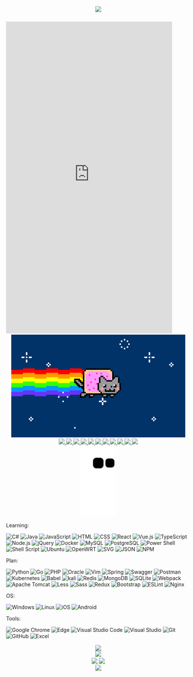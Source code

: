 <h1 align="center">
  <a href="https://timkayhou.com/">
    <img src="https://readme-typing-svg.herokuapp.com/?lines=console.log(%22Hello%2C%20world!%22);Hello,%20world!&center=true&size=24">
  </a>
</h1>
<iframe  
 height=850 
 width=90% 
 src="http://htmlpreview.github.io/?https://github.com/timkayhou/nixie-clock/blob/main/index.html"  
 frameborder=0  
 allowfullscreen>
</iframe>

<div align="center" border-radius="100px">
  <a href="https://timkayhou.com/">
    <img src="https://raw.githubusercontent.com/timkayhou/my-pictures/main/gif/Cat-Nyan-Gif.gif"/>
  </a>
</div>

<div align="center">
  <a href="https://timkayhou.com/">
    <img src="https://img.shields.io/badge/website-blue">
  </a>
  <a href="https://twitter.com/timkayhou/">
    <img src="https://img.shields.io/badge/Twitter-blue.svg?style=flat-square&logo=twitter&logoColor=white">
  </a>
  <a href="https://www.instagram.com/expurgatorious/">
    <img src="https://img.shields.io/badge/Instagram-FF1A75.svg?style=flat-square&logo=instagram&logoColor=white">
  </a>
  <a href="https://www.facebook.com/timkayhou/">
    <img src="https://img.shields.io/badge/Facebook-blue.svg?style=flat-square&logo=facebook&logoColor=white">
  </a>
  <a href="https://www.youtube.com/channel/UCOuJYn159EsQfEduhxFzl8w">
    <img src="https://img.shields.io/badge/youtube-FF0000.svg?style=flat-square&logo=youtube&logoColor=white">
  </a>
  <a href="https://www.twitch.tv/expurgatorious/">
    <img src="https://img.shields.io/badge/Twitch-9900CC.svg?style=flat-square&logo=twitch&logoColor=white">
  </a>
  <a href="https://www.reddit.com/user/Expurgatorious/">
    <img src="https://img.shields.io/badge/Reddit-orange.svg?style=flat-square&logo=reddit&logoColor=white">
  </a>
  <a href="https://space.bilibili.com/5770923/">
    <img src="https://img.shields.io/badge/bilibili-pink.svg?style=flat-square&logo=bilibili&logoColor=white">
  </a>
  <a href="https://www.zhihu.com/people/expurgator/">
    <img src="https://img.shields.io/badge/%E7%9F%A5%E4%B9%8E-blue.svg?style=flat-square&logo=zhihu&logoColor=white">
  </a>
  <a href="https://weibo.com/725489123/">
    <img src="https://img.shields.io/badge/%E5%BE%AE%E5%8D%9A-red.svg?style=flat-square&logo=sinaweibo&logoColor=white">
  </a>
  <img src="https://visitor-badge.glitch.me/badge?page_id=timkayhou" />
</div>
  
<div align="center">
  <img src="https://raw.githubusercontent.com/timkayhou/timkayhou/main/assets/github-contribution-grid-snake.svg" />
</div>


Learning:

![C#](https://img.shields.io/badge/C%23-%23239120.svg?style=flat-square&logo=c-sharp&logoColor=white)
![Java](https://img.shields.io/badge/-Java-white?style=flat-square&logo=java&logoColor=red)
![JavaScript](https://img.shields.io/badge/-JavaScript-black?style=flat-square&logo=javascript&logoColor=yellow)
![HTML](https://img.shields.io/badge/-HTML-E34F26?style=flat-square&logo=html5&logoColor=white)
![CSS](https://img.shields.io/badge/-CSS-1572B6?style=flat-square&logo=css3)
![React](https://img.shields.io/badge/React-black.svg?style=flat-square&logo=react&logoColor=blue)
![Vue.js](https://img.shields.io/badge/Vue.js-darkgreen.svg?style=flat-square&logo=vue.js&logoColor=white)
![TypeScript](https://img.shields.io/badge/TypeScript-%23007ACC.svg?style=flat-square&logo=typescript&logoColor=white)
![Node.js](https://img.shields.io/badge/-Node.js-c0ebd?style=flat-square&logo=Node.js)
![jQuery](https://img.shields.io/badge/jQuery-%230769AD.svg?style=style=flat-square&logo=jquery&logoColor=white)
![Docker](https://img.shields.io/badge/-Docker-lightblue?style=flat-square&logo=docker)
![MySQL](https://img.shields.io/badge/MySQL-blue.svg?style=flat-square&logo=MySQL&logoColor=white)
![PostgreSQL](https://img.shields.io/badge/PostgreSQL-6666FF.svg?style=flat-square&logo=postgresql&logoColor=white)
![Power Shell](https://img.shields.io/badge/PowerShell-blue.svg?style=flat-square&logo=powershell&logoColor=white)
![Shell Script](https://img.shields.io/badge/Shell_Script-%4285F4.svg?style=style=flat-square&logo=gnu-bash&logoColor=white)
![Ubuntu](https://img.shields.io/badge/Ubuntu-orange.svg?style=flat-square&logo=ubuntu&logoColor=white)
![OpenWRT](https://img.shields.io/badge/OpenWRT-blue.svg?style=flat-square&logo=openwrt&logoColor=white)
![SVG](https://img.shields.io/badge/SVG-orange.svg?style=flat-square&logo=svg&logoColor=white)
![JSON](https://img.shields.io/badge/JSON-black.svg?style=flat-square&logo=json&logoColor=white)
![NPM](https://img.shields.io/badge/NPM-white.svg?style=flat-square&logo=npm&logoColor=white)

Plan:

![Python](https://img.shields.io/badge/-Python-blue?style=flat-square&logo=Python&logoColor=lightyellow)
![Go](https://img.shields.io/badge/Go-blue.svg?style=flat-square&logo=go&logoColor=white)
![PHP](https://img.shields.io/badge/-php-6666FF?style=flat-square&logo=php&logoColor=white)
![Oracle](https://img.shields.io/badge/Oracle-orange.svg?style=flat-square&logo=oracle&logoColor=white)
![Vim](https://img.shields.io/badge/Vim-darkgreen.svg?style=flat-square&logo=vim&logoColor=white)
![Spring](https://img.shields.io/badge/Spring-green.svg?style=flat-square&logo=spring&logoColor=white)
![Swagger](https://img.shields.io/badge/Swagger-green.svg?style=flat-square&logo=swagger&logoColor=white)
![Postman](https://img.shields.io/badge/Postman-orange.svg?style=flat-square&logo=postman&logoColor=white)
![Kubernetes](https://img.shields.io/badge/Kubernetes-blue.svg?style=flat-square&logo=kubernetes&logoColor=white)
![Babel](https://img.shields.io/badge/Babel-yellow.svg?style=flat-square&logo=babel&logoColor=black)
![kali](https://img.shields.io/badge/kali-blue.svg?style=flat-square&logo=kali-linux&logoColor=white)
![Redis](https://img.shields.io/badge/Redis-red.svg?style=flat-square&logo=redis&logoColor=white)
![MongoDB](https://img.shields.io/badge/MongoDB-green.svg?style=flat-square&logo=mongodb&logoColor=white)
![SQLite](https://img.shields.io/badge/SQLite-blue.svg?style=flat-square&logo=sqlite&logoColor=white)
![Webpack](https://img.shields.io/badge/Webpack-blue.svg?style=flat-square&logo=webpack&logoColor=white)
![Apache Tomcat](https://img.shields.io/badge/Apache%20Tomcat-orange.svg?style=flat-square&logo=apachetomcat&logoColor=black)
![Less](https://img.shields.io/badge/Less-blue.svg?style=flat-square&logo=less&logoColor=black)
![Sass](https://img.shields.io/badge/Sass-pink.svg?style=flat-square&logo=sass&logoColor=white)
![Redux](https://img.shields.io/badge/Redux-blue.svg?style=flat-square&logo=redux&logoColor=white)
![Bootstrap](https://img.shields.io/badge/Bootstrap-purple.svg?style=flat-square&logo=bootstrap&logoColor=white)
![ESLint](https://img.shields.io/badge/ESLint-blue.svg?style=flat-square&logo=eslint&logoColor=white)
![Nginx](https://img.shields.io/badge/Nginx-darkgreen.svg?style=flat-square&logo=nginx&logoColor=white)


OS:

![Windows](https://img.shields.io/badge/Windows-0078D6?style=flat-square&logo=windows&logoColor=white)
![Linux](https://img.shields.io/badge/Linux-FCC624?style=style=flat-square&logo=linux&logoColor=black)
![iOS](https://img.shields.io/badge/iOS-000000?style=flat-square&logo=apple&logoColor=white)
![Android](https://img.shields.io/badge/Android-3DDC84?style=flat-square&logo=android&logoColor=white)

Tools:

![Google Chrome](https://img.shields.io/badge/Chrome-4285F4?style=flat-square&logo=GoogleChrome&logoColor=white)
![Edge](https://img.shields.io/badge/Edge-0078D7?style=flat-square&logo=Microsoft-edge&logoColor=white)
![Visual Studio Code](https://img.shields.io/badge/-Visual%20Studio%20Code-007ACC?style=flat-square&logo=Visual%20Studio%20Code&logoColor=fff)
![Visual Studio](https://img.shields.io/badge/-Visual%20Studio-purple?style=flat-square&logo=Visual%20Studio%20Code&logoColor=fff)
![Git](https://img.shields.io/badge/-Git-FCC624?style=flat-square&logo=git)
![GitHub](https://img.shields.io/badge/-GitHub-black?style=flat-square&logo=github)
![Excel](https://img.shields.io/badge/Excel-darkgreen.svg?style=flat-square&logo=microsoftexcel&logoColor=white)

<div align="center">
  <img align="center" src="https://github-readme-streak-stats.herokuapp.com/?user=timkayhou&theme=dark&hide_border=true" />
</div>
<div align="center">
  <img  src="https://github-profile-trophy.vercel.app/?username=timkayhou&theme=gruvbox&row=1&column=7&no-frame=true&no-bg=true" />
</div>
<div align="center">
  <img height="137px" src="https://github-readme-stats.vercel.app/api?username=timkayhou&hide_title=true&hide_border=true&show_icons=trueline_height=21&text_color=000&icon_color=000&bg_color=0,ea6161,ffc64d,fffc4d,52fa5a&theme=graywhite" />
  <img height="137px" src="https://github-readme-stats.vercel.app/api/top-langs/?username=timkayhou&hide_title=true&hide_border=true&layout=compact&langs_count=6&text_color=000&icon_color=fff&bg_color=0,52fa5a,4dfcff,c64dff&theme=graywhite" />
</div>
<div align="center">
  <img src="https://activity-graph.herokuapp.com/graph?username=timkayhou&theme=xcode" />
</div>
